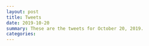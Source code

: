 ```yaml
---
layout: post
title: Tweets
date: 2019-10-20
summary: These are the tweets for October 20, 2019.
categories:
---
```


